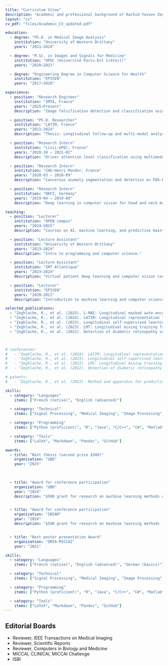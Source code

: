```yaml
---
title: "Curriculum Vitae"
description: "Academic and professional background of Rachid Youven Zeghlache"
layout: "cv"
cv_pdf: "files/Academic_CV_updated.pdf"

education:
  - degree: "Ph.D. in Medical Image Analysis"
    institution: "University of Western Brittany"
    years: "2021–2024"

  - degree: "M.Sc. in Images and Signals for Medicine"
    institution: "UPEC (Université Paris-Est Créteil)"
    years: "2020–2021"

  - degree: "Engineering Degree in Computer Science for Health"
    institution: "EPISEN"
    years: "2017–2020"

experience:
  - position: "Research Engineer"
    institution: "IMTA, France"
    years: "2025–Present"
    description: "Image falsification detection and classification using explainable AI."

  - position: "Ph.D. Researcher"
    institution: "LATIM, France"
    years: "2021–2024"
    description: "Thesis: Longitudinal follow-up and multi-modal analysis for prediction of diabetic retinopathy progression using deep learning."

  - position: "Research Intern"
    institution: "Lissi-UPEC, France"
    years: "2020-10 – 2021-02"
    description: "Driver attention level classification using multimodality and deep learning."

  - position: "Research Intern"
    institution: "CHU-Henri Mondor, France"
    years: "2020-03 – 2020-09"
    description: "Cancerous anomaly segmentation and detection on FDG-PET scans using a Bayesian framework."

  - position: "Research Intern"
    institution: "DKFZ, Germany"
    years: "2019-04 – 2019-09"
    description: "Deep learning in computer vision for head and neck bone segmentation in CT scans."

teaching:
  - position: "Lecturer"
    institution: "OPEN campus"
    years: "2024–2025"
    description: "Courses on AI, machine learning, and predictive maintenance."

  - position: "Lecture Assistant"
    institution: "University of Western Brittany"
    years: "2023–2024"
    description: "Intro to programming and computer science."

  - position: "Lecture Assistant"
    institution: "IMT Atlantique"
    years: "2023–2024"
    description: "Virtual patient deep learning and computer vision courses."

  - position: "Lecturer"
    institution: "EPISEN"
    years: "2020–2021"
    description: "Introduction to machine learning and computer science for health."

selected_publications:
  - "Zeghlache, R., et al. (2025). L-MAE: Longitudinal masked auto-encoder for diabetic retinopathy progression prediction. *Computers in Biology and Medicine*, 185, 109508."
  - "Zeghlache, R., et al. (2024). LATIM: Longitudinal representation learning for disease progression. *MICCAI*."
  - "Zeghlache, R., et al. (2023). Longitudinal self-supervised learning using neural ODEs. *PRedictive Intelligence In MEdicine*."
  - "Zeghlache, R., et al. (2023). LMT: Longitudinal mixing training from a single image. *Machine Learning in Medical Imaging*."
  - "Zeghlache, R., et al. (2022). Detection of diabetic retinopathy using longitudinal SSL. *Ophthalmic Medical Image Analysis*."



# conferences:
#   - "Zeghlache, R., et al. (2024). LATIM: Longitudinal representation learning for disease progression. *MICCAI*."
#   - "Zeghlache, R., et al. (2023). Longitudinal self-supervised learning using neural ODEs. *PRedictive Intelligence In MEdicine*."
#   - "Zeghlache, R., et al. (2023). LMT: Longitudinal mixing training from a single image. *Machine Learning in Medical Imaging*."
#   - "Zeghlache, R., et al. (2022). Detection of diabetic retinopathy using longitudinal SSL. *Ophthalmic Medical Image Analysis*."

# patents:
#   - "Zeghlache, R., et al. (2023). Method and apparatus for predicting progression of a pathology. Patent No: EP23306730.5."

skills:
  - category: "Languages"
    items: ["French (native)", "English (advanced)"]

  - category: "Technical"
    items: ["Signal Processing", "Medical Imaging", "Image Processing", "Machine Learning", "Computer Vision"]

  - category: "Programming"
    items: ["Python (proficient)", "R", "Java", "C/C++", "C#", "Matlab", "LaTeX"]

  - category: "Tools"
    items: ["LaTeX", "Markdown", "Pandoc", "GitHub"]

awards:
  - title: "Best thesis (second price $500)"
    organization: "UBO"
    year: "2025"
    

    
  - title: "Award for conference participation"
    organization: "UBO"
    year: "2024"
    description: "$500 grant for research on machine learning methods discovery."


  - title: "Award for conference participation"
    organization: "IBSAM"
    year: "2024"
    description: "$500 grant for research on machine learning methods for biological discovery."


  - title: "Best poster presentation Award"
    organization: "OMIA-MICCAI"
    year: "2021"

skills:
  - category: "Languages"
    items: ["French (native)", "English (advanced)", "German (basics)"]

  - category: "Technical"
    items: ["Signal Processing", "Medical Imaging", "Image Processing", "Machine Learning", "Computer Vision"]

  - category: "Programming"
    items: ["Python (proficient)", "R", "Java", "C/C++", "C#", "Matlab", "LaTeX"]

  - category: "Tools"
    items: ["LaTeX", "Markdown", "Pandoc", "GitHub"]
---
```



## Editorial Boards

  - Reviewer, IEEE Transactions on Medical Imaging
-  Reviewer, Scientific Reports
  - Reviewer, Computers in Biology and Medicine
  - MICCAI, CLINICAI, MICCAI Challenge
  - ISBI